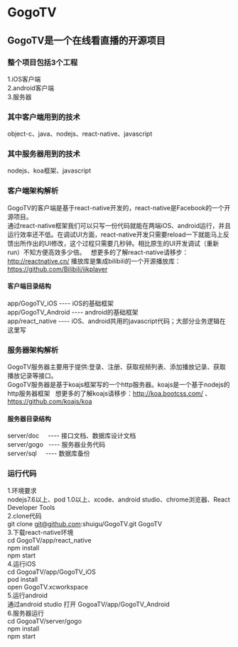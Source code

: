 # GogoTV
## GogoTV是一个在线看直播的开源项目
### 整个项目包括3个工程   
1.iOS客户端  
2.android客户端  
3.服务器  
### 其中客户端用到的技术
object-c、java、nodejs、react-native、javascript 
### 其中服务器用到的技术
nodejs、koa框架、javascript 
### 客户端架构解析  
GogoTV的客户端是基于react-native开发的，react-native是Facebook的一个开源项目。      
通过react-native框架我们可以只写一份代码就能在两端iOS、android运行，并且运行效率还不低。在调试UI方面，react-native开发只需要reload一下就能马上反馈出所作出的UI修改，这个过程只需要几秒钟。相比原生的UI开发调试（重新run）不知方便高效多少倍。  
想更多的了解react-native请移步：http://reactnative.cn/ 
播放库是集成bilibili的一个开源播放库：https://github.com/Bilibili/ijkplayer    
#### 客户端目录结构
app/GogoTV_iOS        ---- iOS的基础框架   
app/GogoTV_Android    ---- android的基础框架    
app/react_native      ---- iOS、android共用的javascript代码；大部分业务逻辑在这里写   
### 服务器架构解析
GogoTV服务器主要用于提供:登录、注册、获取视频列表、添加播放记录、获取播放记录等接口。   
GogoTV服务器是基于koajs框架写的一个http服务器。koajs是一个基于nodejs的http服务器框架   
想更多的了解koajs请移步：http://koa.bootcss.com/ 、https://github.com/koajs/koa    
#### 服务器目录结构
server/doc     ---- 接口文档、数据库设计文档     
server/gogo    ---- 服务器业务代码    
server/sql     ---- 数据库备份   

### 运行代码
1.环境要求     
nodejs7.6以上、pod 1.0以上、xcode、android studio、chrome浏览器、React Developer Tools    
2.clone代码    
git clone git@github.com:shuigu/GogoTV.git GogoTV    
3.下载react-native环境     
cd GogoTV/app/react_native    
npm install     
npm start    
4.运行iOS    
cd GogoaTV/app/GogoTV_iOS     
pod install    
open GogoTV.xcworkspace    
5.运行android    
通过android studio 打开 GogoaTV/app/GogoTV_Android    
6.服务器运行    
cd GogoaTV/server/gogo    
npm install    
npm start     





